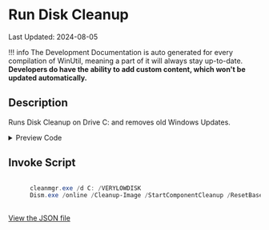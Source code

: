 # Run Disk Cleanup

Last Updated: 2024-08-05


!!! info
     The Development Documentation is auto generated for every compilation of WinUtil, meaning a part of it will always stay up-to-date. **Developers do have the ability to add custom content, which won't be updated automatically.**


## Description

Runs Disk Cleanup on Drive C: and removes old Windows Updates.

<!-- BEGIN CUSTOM CONTENT -->

<!-- END CUSTOM CONTENT -->

<details>
<summary>Preview Code</summary>

```json
{
  "Content": "Run Disk Cleanup",
  "Description": "Runs Disk Cleanup on Drive C: and removes old Windows Updates.",
  "category": "Essential Tweaks",
  "panel": "1",
  "Order": "a009_",
  "InvokeScript": [
    "
      cleanmgr.exe /d C: /VERYLOWDISK
      Dism.exe /online /Cleanup-Image /StartComponentCleanup /ResetBase
      "
  ]
}
```
</details>

## Invoke Script

```powershell

      cleanmgr.exe /d C: /VERYLOWDISK
      Dism.exe /online /Cleanup-Image /StartComponentCleanup /ResetBase
      

```
<!-- BEGIN SECOND CUSTOM CONTENT -->

<!-- END SECOND CUSTOM CONTENT -->

[View the JSON file](https://github.com/ChrisTitusTech/winutil/tree/main/config/tweaks.json)

